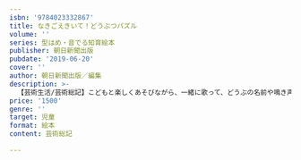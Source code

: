 ```yaml
---
isbn: '9784023332867'
title: なきごえきいて！どうぶつパズル
volume: ''
series: 型はめ・音でる知育絵本
publisher: 朝日新聞出版
pubdate: '2019-06-20'
cover: ''
author: 朝日新聞出版／編集
description: >-
  【芸術生活/芸術総記】こどもと楽しくあそびながら、一緒に歌って、どうぶの名前や鳴き声が学べるウレタンパズル絵本！あんしん・たのしい・パズルあそび♪さわって楽しい！おしゃれでかわいい！パズルピースをぴったりあわせて、ぞう、ぶた、にわとり、ひつじ、ねこを完成させましょう。パズルのほかに、どうぶつの鳴き声と曲つきで音遊びも同時に楽しめる。
price: '1500'
genre: ''
target: 児童
format: 絵本
content: 芸術総記

---
```

